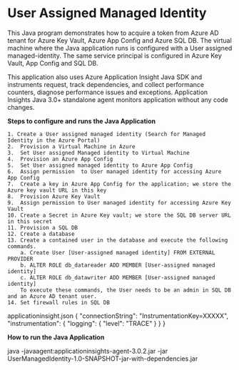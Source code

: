 # User Assigned Managed Identity

This Java program demonstrates how to acquire a token from Azure AD tenant for Azure Key Vault, Azure App Config and Azure SQL DB. The virtual machine where the Java application runs is configured with a User assigned managed-identity. The same service principal is configured in Azure Key Vault, App Config and  SQL DB. 

This application also uses Azure Application Insight Java SDK and  instruments request, track dependencies, and collect performance counters, diagnose performance issues and exceptions. Application Insights Java 3.0+ standalone agent monitors application without any code changes.

**Steps to configure and runs the Java Application**

    1. Create a User assigned managed identity (Search for Managed Identity in the Azure Portal)
    2.  Provision a Virtual Machine in Azure 
    3.  Set User assigned Managed identity to Virtual Machine
    4.  Provision an Azure App Config
    5.  Set User assigned managed identity to Azure App Config
    6.  Assign permission  to User managed identity for accessing Azure App Config
    7.  Create a key in Azure App Config for the application; we store the Azure key vault URL in this key
    8.  Provision Azure Key Vault
    9.  Assign permission to User managed identity for accessing Azure Key Vault
    10. Create a Secret in Azure Key vault; we store the SQL DB server URL in this secret 
    11. Provision a SQL DB
    12. Create a database 
    13. Create a contained user in the database and execute the following commands.
        a. Create User [User-assigned managed identity] FROM EXTERNAL PROVIDER
        b. ALTER ROLE db_datareader ADD MEMBER [User-assigned managed identity] 
        c. ALTER ROLE db_datawriter ADD MEMBER [User-assigned managed identity] 
        To execute these commands, the User needs to be an admin in SQL DB and an Azure AD tenant user.
    14. Set firewall rules in SQL DB


applicationinsight.json
{
   "connectionString": "InstrumentationKey=XXXXX", 
   "instrumentation": {
    "logging": {
      "level": "TRACE"
    }
  }
}

**How to run the Java Application**

java -javaagent:applicationinsights-agent-3.0.2.jar -jar UserManagedIdentity-1.0-SNAPSHOT-jar-with-dependencies.jar

   
    
